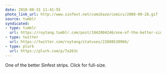 ```yaml
---
date: 2010-08-31 11:41:55
photo_link_url: http://www.sinfest.net/comikaze/comics/2008-09-28.gif
source: tumblr
syndicated:
- type: tumblr
  url: https://roytang.tumblr.com/post/1042004246/one-of-the-better-sinfest-strips-click-for
- type: twitter
  url: https://twitter.com/roytang/statuses/22608530984/
- type: plurk
  url: https://plurk.com/p/7a263c
---
```


<p>One of the better Sinfest strips. Click for full-size.</p>